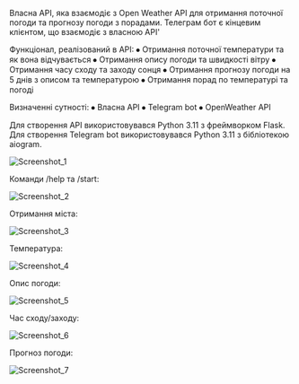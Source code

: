 Власна API, яка взаємодіє з Open Weather API для отримання поточної
погоди та прогнозу погоди з порадами.
Телеграм бот є кінцевим клієнтом, що взаємодіє з власною АРІ'

Функціонал, реалізований в API:
⦁ Отримання поточної температури та як вона відчувається
⦁ Отримання опису погоди та швидкості вітру
⦁ Отримання часу сходу та заходу сонця
⦁ Отримання прогнозу погоди на 5 днів з описом та температурою
⦁ Отримання порад по температурі та погоді

Визначенні сутності:
⦁ Власна API
⦁ Telegram bot
⦁ OpenWeather API

Для створення API використовувався Python 3.11 з фреймворком Flask. Для
створення Telegram bot використовувався Python 3.11 з бібліотекою
aiogram.

![Screenshot_1](https://github.com/Hush88/Weather-telegram-bot-advices/assets/103639948/02b25270-7464-460a-95b3-b8409108260b)

Команди /help та /start:

![Screenshot_2](https://github.com/Hush88/Weather-telegram-bot-advices/assets/103639948/4607b574-7402-42df-916e-f1bb1bf5be3e)

Отримання міста:

![Screenshot_3](https://github.com/Hush88/Weather-telegram-bot-advices/assets/103639948/b693fc1c-8663-450b-9104-49e4804c03e5)

Температура:

![Screenshot_4](https://github.com/Hush88/Weather-telegram-bot-advices/assets/103639948/bd8b98e1-a385-4733-8d6b-88126bed7e7e)

Опис погоди:

![Screenshot_5](https://github.com/Hush88/Weather-telegram-bot-advices/assets/103639948/a4ee7b4f-2754-4fde-b347-7a4ff8f867ef)

Час сходу/заходу:

![Screenshot_6](https://github.com/Hush88/Weather-telegram-bot-advices/assets/103639948/a767df8e-808d-432a-9112-fa68c4e2cab8)

Прогноз погоди:

![Screenshot_7](https://github.com/Hush88/Weather-telegram-bot-advices/assets/103639948/7f241e68-655e-41d8-912f-5a09a9eb9614)
